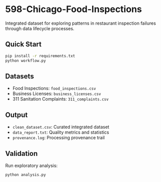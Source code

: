 # 598-Chicago-Food-Inspections

Integrated dataset for exploring patterns in restaurant inspection failures through data lifecycle processes.

## Quick Start
```bash
pip install -r requirements.txt
python workflow.py
```

## Datasets
- Food Inspections: `food_inspections.csv`
- Business Licenses: `business_licenses.csv` 
- 311 Sanitation Complaints: `311_complaints.csv`

## Output
- `clean_dataset.csv`: Curated integrated dataset
- `data_report.txt`: Quality metrics and statistics
- `provenance.log`: Processing provenance trail

## Validation
Run exploratory analysis:
```bash
python analysis.py
```
